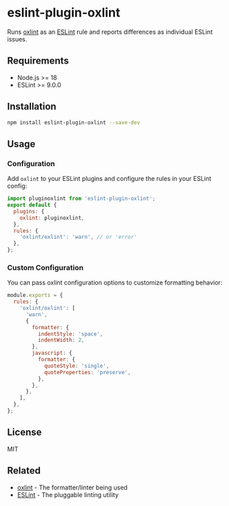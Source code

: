 # eslint-plugin-oxlint

Runs [oxlint](https://oxlintjs.dev/) as an [ESLint](https://eslint.org/) rule and reports differences as individual ESLint issues.

## Requirements

- Node.js >= 18
- ESLint >= 9.0.0

## Installation

```bash
npm install eslint-plugin-oxlint --save-dev
```

## Usage

### Configuration

Add `oxlint` to your ESLint plugins and configure the rules in your ESLint config:

```js
import pluginoxlint from 'eslint-plugin-oxlint';
export default {
  plugins: {
    oxlint: pluginoxlint,
  },
  rules: {
    'oxlint/oxlint': 'warn', // or 'error'
  },
};
```


### Custom Configuration

You can pass oxlint configuration options to customize formatting behavior:

```js
module.exports = {
  rules: {
    'oxlint/oxlint': [
      'warn',
      {
        formatter: {
          indentStyle: 'space',
          indentWidth: 2,
        },
        javascript: {
          formatter: {
            quoteStyle: 'single',
            quoteProperties: 'preserve',
          },
        },
      },
    ],
  },
};
```

## License

MIT

## Related

- [oxlint](https://oxlintjs.dev/) - The formatter/linter being used
- [ESLint](https://eslint.org/) - The pluggable linting utility

